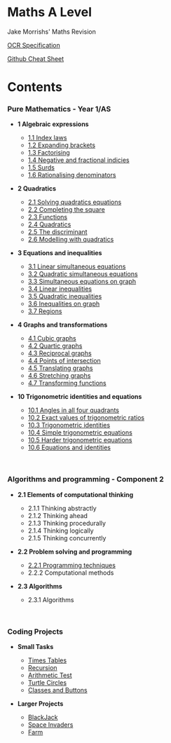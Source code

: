 # Maths A Level
Jake Morrishs' Maths Revision

[OCR Specification](https://www.ocr.org.uk/Images/170844-specification-accredited-a-level-gce-computer-science-h446.pdf)

[Github Cheat Sheet](https://guides.github.com/pdfs/markdown-cheatsheet-online.pdf)
# Contents 
### Pure Mathematics - Year 1/AS
* **1 Algebraic expressions**
  * [1.1 Index laws](https://github.com/JMorr4/Maths-A-Level/blob/main/Contents/1%20Algebraic%20expressions/1.1.md)
  * [1.2 Expanding brackets](https://github.com/JMorr4/Computer-Science/blob/main/Contents/Topic%201.1/1.1.2.md)
  * [1.3 Factorising](https://github.com/JMorr4/Computer-Science/blob/main/Contents/Topic%201.1/1.1.3.md)
  * [1.4 Negative and fractional indicies](https://github.com/JMorr4/Computer-Science/blob/main/Contents/Topic%201.1/1.1.3.md)
  * [1.5 Surds](https://github.com/JMorr4/Computer-Science/blob/main/Contents/Topic%201.1/1.1.3.md)
  * [1.6 Rationalising denominators](https://github.com/JMorr4/Computer-Science/blob/main/Contents/Topic%201.1/1.1.3.md)

* **2 Quadratics**
  * [2.1 Solving quadratics equations](https://github.com/JMorr4/Computer-Science/blob/main/Contents/Topic%201.2/1.2.1.md)
  * [2.2 Completing the square](https://github.com/JMorr4/Computer-Science/blob/main/Contents/Topic%201.2/1.2.1.md)
  * [2.3 Functions](https://github.com/JMorr4/Computer-Science/blob/main/Contents/Topic%201.2/1.2.1.md)
  * [2.4 Quadratics](https://github.com/JMorr4/Computer-Science/blob/main/Contents/Topic%201.2/1.2.1.md)
  * [2.5 The discriminant](https://github.com/JMorr4/Computer-Science/blob/main/Contents/Topic%201.2/1.2.1.md)
  * [2.6 Modelling with quadratics](https://github.com/JMorr4/Computer-Science/blob/main/Contents/Topic%201.2/1.2.1.md)

* **3 Equations and inequalities**
  * [3.1 Linear simultaneous equations](https://github.com/JMorr4/Computer-Science/blob/main/Contents/Topic%201.2/1.2.1.md)
  * [3.2 Quadratic simultaneous equations](https://github.com/JMorr4/Computer-Science/blob/main/Contents/1.3.2.md)
  * [3.3 Simultaneous equations on graph](https://github.com/JMorr4/Computer-Science/blob/main/Contents/Topic%201.2/1.2.1.md)
  * [3.4 Linear inequalities](https://github.com/JMorr4/Computer-Science/blob/main/Contents/Topic%201.2/1.2.1.md)
  * [3.5 Quadratic inequalities](https://github.com/JMorr4/Computer-Science/blob/main/Contents/Topic%201.2/1.2.1.md)
  * [3.6 Inequalities on graph](https://github.com/JMorr4/Computer-Science/blob/main/Contents/Topic%201.2/1.2.1.md)
  * [3.7 Regions](https://github.com/JMorr4/Computer-Science/blob/main/Contents/Topic%201.2/1.2.1.md)

* **4 Graphs and transformations**
  * [4.1 Cubic graphs](https://github.com/JMorr4/Computer-Science/blob/main/Contents/Topic%201.2/1.2.1.md)
  * [4.2 Quartic graphs](https://github.com/JMorr4/Computer-Science/blob/main/Contents/Topic%201.2/1.2.1.md)
  * [4.3 Reciprocal graphs](https://github.com/JMorr4/Computer-Science/blob/main/Contents/Topic%201.2/1.2.1.md)
  * [4.4 Points of intersection](https://github.com/JMorr4/Computer-Science/blob/main/Contents/Topic%201.2/1.2.1.md)
  * [4.5 Translating graphs](https://github.com/JMorr4/Computer-Science/blob/main/Contents/Topic%201.2/1.2.1.md)
  * [4.6 Stretching graphs](https://github.com/JMorr4/Computer-Science/blob/main/Contents/Topic%201.2/1.2.1.md)
  * [4.7 Transforming functions](https://github.com/JMorr4/Computer-Science/blob/main/Contents/Topic%201.2/1.2.1.md)

* **10 Trigonometric identities and equations**
  * [10.1 Angles in all four quadrants](https://github.com/JMorr4/Computer-Science/blob/main/Contents/Topic%201.2/1.2.1.md)
  * [10.2 Exact values of trigonometric ratios](https://github.com/JMorr4/Computer-Science/blob/main/Contents/Topic%201.2/1.2.1.md)
  * [10.3 Trigonometric identities](https://github.com/JMorr4/Computer-Science/blob/main/Contents/Topic%201.2/1.2.1.md)
  * [10.4 Simple trigonometric equations](https://github.com/JMorr4/Computer-Science/blob/main/Contents/Topic%201.2/1.2.1.md)
  * [10.5 Harder trigonometric equations](https://github.com/JMorr4/Computer-Science/blob/main/Contents/Topic%201.2/1.2.1.md)
  * [10.6 Equations and identities](https://github.com/JMorr4/Computer-Science/blob/main/Contents/Topic%201.2/1.2.1.md)

<br>

### Algorithms and programming - Component 2
* **2.1 Elements of computational thinking**
  * 2.1.1 Thinking abstractly
  * 2.1.2 Thinking ahead
  * 2.1.3 Thinking procedurally
  * 2.1.4 Thinking logically
  * 2.1.5 Thinking concurrently

* **2.2 Problem solving and programming**
  * [2.2.1 Programming techniques](https://github.com/JMorr4/Computer-Science/blob/main/Contents/Topic%202.2/2.2.1.md)
  * 2.2.2 Computational methods

* **2.3 Algorithms**
  * 2.3.1 Algorithms

<br>

### Coding Projects
* **Small Tasks**
  * [Times Tables](https://github.com/JMorr4/Computer-Science/blob/main/Contents/Python%20Projects/Times%20Tables.md)
  * [Recursion](https://github.com/JMorr4/Computer-Science/blob/main/Contents/Python%20Projects/Recursion.md)
  * [Arithmetic Test](https://github.com/JMorr4/Computer-Science/blob/main/Contents/Python%20Projects/Arithmetic%20Test.md)
  * [Turtle Circles](https://github.com/JMorr4/Computer-Science/blob/main/Contents/Python%20Projects/Turtle%20Circles.md)
  * [Classes and Buttons](https://github.com/JMorr4/Computer-Science/blob/main/Contents/Python%20Projects/Classes%20and%20Buttons.md)

* **Larger Projects**
  * [BlackJack](https://github.com/JMorr4/Computer-Science/blob/main/Contents/BlackJack%20Project/BlackJack.md)
  * [Space Invaders](https://github.com/JMorr4/Computer-Science/blob/main/Contents/Python%20Projects/Space%20Invaders.md)
  * [Farm](https://github.com/JMorr4/Computer-Science/blob/main/Contents/Python%20Projects/Farm.md)
